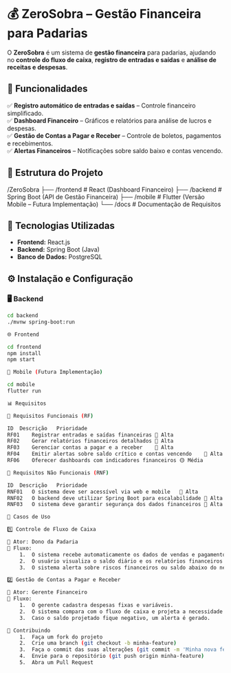 # 💰 ZeroSobra – Gestão Financeira para Padarias  

O **ZeroSobra** é um sistema de **gestão financeira** para padarias, ajudando no **controle do fluxo de caixa**, **registro de entradas e saídas** e **análise de receitas e despesas**.  

## 🚀 Funcionalidades  

✅ **Registro automático de entradas e saídas** – Controle financeiro simplificado.  
✅ **Dashboard Financeiro** – Gráficos e relatórios para análise de lucros e despesas.  
✅ **Gestão de Contas a Pagar e Receber** – Controle de boletos, pagamentos e recebimentos.  
✅ **Alertas Financeiros** – Notificações sobre saldo baixo e contas vencendo.  


## 📁 Estrutura do Projeto  

/ZeroSobra
├── /frontend      # React (Dashboard Financeiro)
├── /backend       # Spring Boot (API de Gestão Financeira)
├── /mobile        # Flutter (Versão Mobile – Futura Implementação)
└── /docs          # Documentação de Requisitos


## 🔧 Tecnologias Utilizadas  

- **Frontend:** React.js  
- **Backend:** Spring Boot (Java)  
- **Banco de Dados:** PostgreSQL    

## ⚙️ Instalação e Configuração  

### 🖥️ Backend  
```bash
cd backend
./mvnw spring-boot:run

🌐 Frontend

cd frontend
npm install
npm start

📱 Mobile (Futura Implementação)

cd mobile
flutter run

📊 Requisitos

🔹 Requisitos Funcionais (RF)

ID	Descrição	Prioridade
RF01	Registrar entradas e saídas financeiras	🔴 Alta
RF02	Gerar relatórios financeiros detalhados	🔴 Alta
RF03	Gerenciar contas a pagar e a receber	🔴 Alta
RF04	Emitir alertas sobre saldo crítico e contas vencendo	🔴 Alta
RF06	Oferecer dashboards com indicadores financeiros	🟡 Média

🔹 Requisitos Não Funcionais (RNF)

ID	Descrição	Prioridade
RNF01	O sistema deve ser acessível via web e mobile	🔴 Alta
RNF02	O backend deve utilizar Spring Boot para escalabilidade	🔴 Alta
RNF03	O sistema deve garantir segurança dos dados financeiros	🔴 Alta

📌 Casos de Uso

1️⃣ Controle de Fluxo de Caixa

👤 Ator: Dono da Padaria
📌 Fluxo:
	1.	O sistema recebe automaticamente os dados de vendas e pagamentos.
	2.	O usuário visualiza o saldo diário e os relatórios financeiros.
	3.	O sistema alerta sobre riscos financeiros ou saldo abaixo do necessário.

2️⃣ Gestão de Contas a Pagar e Receber

👤 Ator: Gerente Financeiro
📌 Fluxo:
	1.	O gerente cadastra despesas fixas e variáveis.
	2.	O sistema compara com o fluxo de caixa e projeta a necessidade de capital.
	3.	Caso o saldo projetado fique negativo, um alerta é gerado.

🤝 Contribuindo
	1.	Faça um fork do projeto
	2.	Crie uma branch (git checkout -b minha-feature)
	3.	Faça o commit das suas alterações (git commit -m 'Minha nova feature')
	4.	Envie para o repositório (git push origin minha-feature)
	5.	Abra um Pull Request






